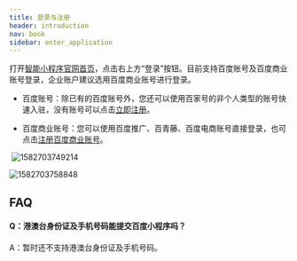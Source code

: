 ```yaml
---
title: 登录与注册
header: introduction
nav: book
sidebar: enter_application
---
```


打开[智能小程序官网首页](https://smartprogram.baidu.com/mappconsole/main/login)，点击右上方“登录”按钮。目前支持百度账号及百度商业账号登录，企业账户建议选用百度商业账号进行登录。

* 百度账号：除已有的百度账号外，您还可以使用百家号的非个人类型的账号快速入驻，没有账号可以点击[立即注册](https://passport.baidu.com/v2/?reg&tt=1529653839787&overseas=undefined&gid=4FAE580-DD55-41AB-B906-49E45497043D&tpl=smartapp&u=https%3A%2F%2Fsmartapp.baidu.com%2Fmappconsole%2Fmain%2Findex)。 

* 百度商业账号：您可以使用百度推广、百青藤、百度电商账号直接登录，也可点击[注册百度商业账号](https://smartprogram.baidu.com/developer/registeruc.html)。 

​  ![1582703749214](https://b.bdstatic.com/searchbox/icms/searchbox/img/02271.png)                              

   ![1582703758848](https://b.bdstatic.com/searchbox/icms/searchbox/img/02272.png)

## FAQ

#### Q：港澳台身份证及手机号码能提交百度小程序吗？

A：暂时还不支持港澳台身份证及手机号码。
